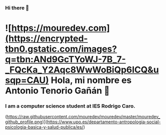 ### Hi there 👋

# ![https://mouredev.com](https://encrypted-tbn0.gstatic.com/images?q=tbn:ANd9GcTYoWJ-7B_7-_FQcKa_Y2Aqc8WwWoBiQp6ICQ&usqp=CAU) Hola, mi nombre es Antonio Tenorio Gañán 👋
### I am a computer science student at IES Rodrigo Caro.
(https://raw.githubusercontent.com/mouredev/mouredev/master/mouredev_github_profile.png)](https://www.upo.es/departamento-antropologia-social-psicologia-basica-y-salud-publica/es/)
